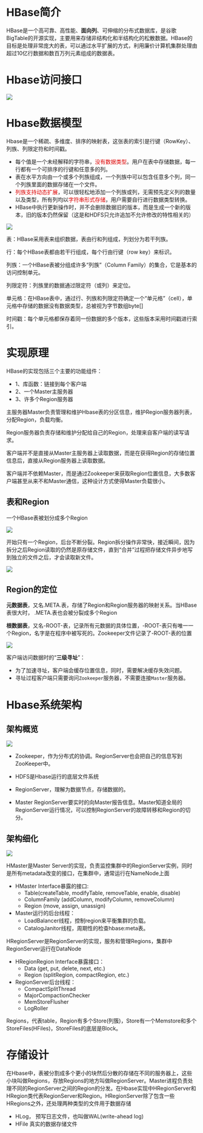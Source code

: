# HBase简介

HBase是一个高可靠、高性能、**面向列**、可伸缩的分布式数据库，是谷歌BigTable的开源实现，主要用来存储非结构化和半结构化的松散数据。HBase的目标是处理非常庞大的表，可以通过水平扩展的方式，利用廉价计算机集群处理由超过10亿行数据和数百万列元素组成的数据表。



# Hbase访问接口

![](img/hbase1.webp)



# Hbase数据模型

Hbase是一个稀疏、多维度、排序的映射表，这张表的索引是行键（RowKey）、列族、列限定符和时间戳。

- 每个值是一个未经解释的字符串，<font color=#dd0000>没有数据类型</font>。用户在表中存储数据，每一行都有一个可排序的行键和任意多的列。
- 表在水平方向由一个或多个列族组成，一个列族中可以包含任意多个列，同一个列族里面的数据存储在一个文件。
- <font color=#dd0000>列族支持动态扩展</font>，可以很轻松地添加一个列族或列，无需预先定义列的数量以及类型，所有列均以<font color=#dd0000>字符串形式存储</font>，用户需要自行进行数据类型转换。
- HBase中执行更新操作时，并不会删除数据旧的版本，而是生成一个新的版本，旧的版本仍然保留（这是和HDFS只允许追加不允许修改的特性相关的）

![](img/hbase2.webp)

表：HBase采用表来组织数据，表由行和列组成，列划分为若干列族。

行：每个HBase表都由若干行组成，每个行由行键（row key）来标识。

列族：一个HBase表被分组成许多“列族”（Column Family）的集合，它是基本的访问控制单元。

列限定符：列族里的数据通过限定符（或列）来定位。

单元格：在HBase表中，通过行、列族和列限定符确定一个“单元格”（cell），单元格中存储的数据没有数据类型，总被视为字节数组byte[]

时间戳：每个单元格都保存着同一份数据的多个版本，这些版本采用时间戳进行索引。



# 实现原理

HBase的实现包括三个主要的功能组件：

- 1、库函数：链接到每个客户端
- 2、一个Master主服务器
- 3、许多个Region服务器

主服务器Master负责管理和维护Hbase表的分区信息，维护Region服务器列表，分配Region，负载均衡。

Region服务器负责存储和维护分配给自己的Region，处理来自客户端的读写请求。

客户端并不是直接从Master主服务器上读取数据，而是在获得Region的存储位置信息后，直接从Region服务器上读取数据。

客户端并不依赖Master，而是通过Zookeeper来获取Region位置信息，大多数客户端甚至从来不和Master通信，这种设计方式使得Master负载很小。



## 表和Region

一个HBase表被划分成多个Region

![](img/hbase3.webp)

开始只有一个Region，后台不断分裂。Region拆分操作非常快，接近瞬间，因为拆分之后Region读取的仍然是原存储文件，直到“合并”过程把存储文件异步地写到独立的文件之后，才会读取新文件。

![](img/hbase4.webp)

## Region的定位

**元数据表**，又名.META.表，存储了Region和Region服务器的映射关系。当HBase表很大时， .META.表也会被分裂成多个Region

**根数据表**，又名-ROOT-表，记录所有元数据的具体位置，-ROOT-表只有唯一一个Region，名字是在程序中被写死的。Zookeeper文件记录了-ROOT-表的位置

![](img/hbase5.webp)

客户端访问数据时的“**三级寻址**”：

- 为了加速寻址，客户端会缓存位置信息，同时，需要解决缓存失效问题。
- 寻址过程客户端只需要询问`Zookeeper`服务器，不需要连接`Master`服务器。



# Hbase系统架构

## 架构概览

![](img/hbase6.webp)



- Zookeeper，作为分布式的协调。RegionServer也会把自己的信息写到ZooKeeper中。

- HDFS是Hbase运行的底层文件系统

- RegionServer，理解为数据节点，存储数据的。

- Master RegionServer要实时的向Master报告信息。Master知道全局的RegionServer运行情况，可以控制RegionServer的故障转移和Region的切分。

## 架构细化

![](img/hbase7.webp)



HMaster是Master Server的实现，负责监控集群中的RegionServer实例，同时是所有metadata改变的接口，在集群中，通常运行在NameNode上面

- HMaster Interface暴露的接口: 
  - Table(createTable, modifyTable, removeTable, enable, disable)
  - ColumnFamily (addColumn, modifyColumn, removeColumn)
  - Region (move, assign, unassign)
- Master运行的后台线程：
  - LoadBalancer线程，控制region来平衡集群的负载。
  - CatalogJanitor线程，周期性的检查hbase:meta表。



HRegionServer是RegionServer的实现，服务和管理Regions，集群中RegionServer运行在DataNode

- HRegionRegion Interface暴露接口：
  - Data (get, put, delete, next, etc.)
  - Region (splitRegion, compactRegion, etc.)
- RegionServer后台线程：
  - CompactSplitThread
  - MajorCompactionChecker
  - MemStoreFlusher
  - LogRoller



Regions，代表table，Region有多个Store(列簇)，Store有一个Memstore和多个StoreFiles(HFiles)，StoreFiles的底层是Block。



# 存储设计



在Hbase中，表被分割成多个更小的块然后分散的存储在不同的服务器上，这些小块叫做Regions，存放Regions的地方叫做RegionServer。Master进程负责处理不同的RegionServer之间的Region的分发。在Hbase实现中HRegionServer和HRegion类代表RegionServer和Region。HRegionServer除了包含一些HRegions之外，还处理两种类型的文件用于数据存储

- HLog， 预写日志文件，也叫做WAL(write-ahead log)
- HFile 真实的数据存储文件

